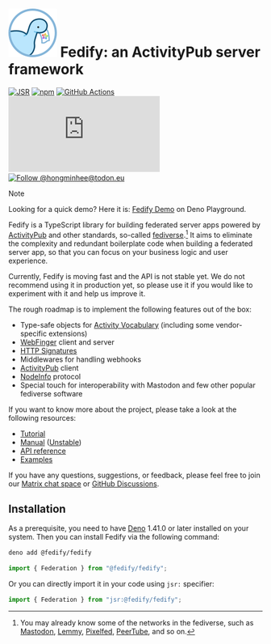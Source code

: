 <!-- deno-fmt-ignore-file -->

![](./logo.svg)
Fedify: an ActivityPub server framework
=======================================

[![JSR][JSR badge]][JSR]
[![npm][npm badge]][npm]
[![GitHub Actions][GitHub Actions badge]][GitHub Actions]
[![Matrix][Matrix badge]][Matrix]
[![Follow @hongminhee@todon.eu][@hongminhee.todon.eu badge]][@hongminhee.todon.eu]

> [!NOTE]
> Looking for a quick demo?  Here it is: [Fedify Demo] on Deno Playground.

Fedify is a TypeScript library for building federated server apps
powered by [ActivityPub] and other standards, so-called [fediverse].[^1]
It aims to eliminate the complexity and redundant boilerplate code when
building a federated server app, so that you can focus on your business logic
and user experience.

Currently, Fedify is moving fast and the API is not stable yet.  We do not
recommend using it in production yet, so please use it if you would like to
experiment with it and help us improve it.

The rough roadmap is to implement the following features out of the box:

 -  Type-safe objects for [Activity Vocabulary] (including some vendor-specific
    extensions)
 -  [WebFinger] client and server
 -  [HTTP Signatures]
 -  Middlewares for handling webhooks
 -  [ActivityPub] client
 -  [NodeInfo] protocol
 -  Special touch for interoperability with Mastodon and few other popular
    fediverse software

If you want to know more about the project, please take a look at the following
resources:

 -  [Tutorial](https://fedify.dev/tutorial/)
 -  [Manual](https://fedify.dev/manual/)
    ([Unstable](https://unstable.fedify.dev/manual/))
 -  [API reference][JSR]
 -  [Examples](https://github.com/dahlia/fedify/tree/main/examples)

If you have any questions, suggestions, or feedback, please feel free to
join our [Matrix chat space][Matrix] or [GitHub Discussions].

[^1]: You may already know some of the networks in the fediverse, such as
      [Mastodon], [Lemmy], [Pixelfed], [PeerTube], and so on.

[JSR]: https://jsr.io/@fedify/fedify
[JSR badge]: https://jsr.io/badges/@fedify/fedify?
[npm]: https://www.npmjs.com/package/@fedify/fedify
[npm badge]: https://img.shields.io/npm/v/@fedify/fedify?logo=npm
[GitHub Actions]: https://github.com/dahlia/fedify/actions/workflows/build.yaml
[GitHub Actions badge]: https://github.com/dahlia/fedify/actions/workflows/build.yaml/badge.svg
[Matrix]: https://matrix.to/#/#fedify:matrix.org
[Matrix badge]: https://img.shields.io/matrix/fedify%3Amatrix.org
[@hongminhee.todon.eu badge]: https://fedi-badge.deno.dev/@hongminhee@todon.eu/followers.svg
[@hongminhee.todon.eu]: https://todon.eu/@hongminhee
[Fedify Demo]: https://dash.deno.com/playground/fedify-demo
[ActivityPub]: https://www.w3.org/TR/activitypub/
[fediverse]: https://en.wikipedia.org/wiki/Fediverse
[Activity Vocabulary]: https://www.w3.org/TR/activitystreams-vocabulary/
[WebFinger]: https://datatracker.ietf.org/doc/html/rfc7033
[HTTP Signatures]: https://tools.ietf.org/html/draft-cavage-http-signatures-12
[NodeInfo]: https://nodeinfo.diaspora.software/
[GitHub Discussions]: https://github.com/dahlia/fedify/discussions
[Mastodon]: https://joinmastodon.org/
[Lemmy]: https://join-lemmy.org/
[Pixelfed]: https://pixelfed.org/
[PeerTube]: https://joinpeertube.org/


Installation
------------

As a prerequisite, you need to have [Deno] 1.41.0 or later installed on your
system.  Then you can install Fedify via the following command:

~~~~ sh
deno add @fedify/fedify
~~~~

~~~~ typescript
import { Federation } from "@fedify/fedify";
~~~~

Or you can directly import it in your code using `jsr:` specifier:

~~~~ typescript
import { Federation } from "jsr:@fedify/fedify";
~~~~

[Deno]: https://deno.com/
